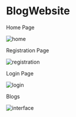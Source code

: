 ﻿# BlogWebsite

 Home Page

![home](https://github.com/babinunnaguppala/BlogWebsite/assets/106620206/025f5780-3521-485a-a723-19472b76c5a4)

Registration Page

![registration ](https://github.com/babinunnaguppala/BlogWebsite/assets/106620206/2d3077ed-6202-4567-b284-a19044352cee)

Login Page

![login](https://github.com/babinunnaguppala/BlogWebsite/assets/106620206/05e8a938-bb7d-48a4-a1f7-d91a4d970606)

Blogs

![interface](https://github.com/babinunnaguppala/BlogWebsite/assets/106620206/32bac4b1-d014-419d-9f6f-d8ffd007d98d)
